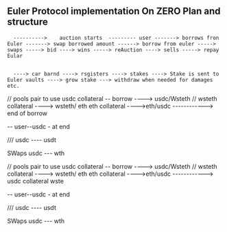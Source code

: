 ## Euler Protocol implementation On ZERO Plan and structure

      ---------->    auction starts  --------- user -------> borrows fron Euler -------> swap borrowed amount ------> borrow from euler -----> swaps -----> bid ----> wins -----> reAuction ----> sells -----> repay Eular


      ----> car barnd ----> rsgisters ----> stakes ----> Stake is sent to Euler vaults ----> grow stake ---> withdraw when needed for damages etc.

// pools pair to use
usdc collateral -- borrow
----> usdc/Wsteth
// wsteth collateral
----> wsteth/ eth
eth collateral
---->eth/usdc ------------> end of borrow

-- user--usdc - at end

/// usdc ---- usdt

SWaps
usdc --- wth

// pools pair to use
usdc collateral -- borrow
----> usdc/Wsteth
// wsteth collateral
----> wsteth/ eth
eth collateral
---->eth/usdc ------------>
usdc collateral wste

-- user--usdc - at end

/// usdc ---- usdt

SWaps
usdc --- wth
